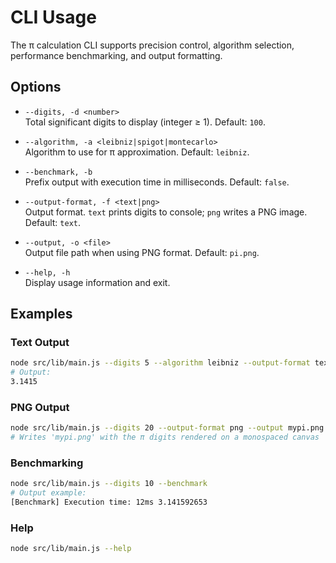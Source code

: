 # CLI Usage

The π calculation CLI supports precision control, algorithm selection, performance benchmarking, and output formatting.

## Options

- `--digits, -d <number>`  
  Total significant digits to display (integer ≥ 1). Default: `100`.

- `--algorithm, -a <leibniz|spigot|montecarlo>`  
  Algorithm to use for π approximation. Default: `leibniz`.

- `--benchmark, -b`  
  Prefix output with execution time in milliseconds. Default: `false`.

- `--output-format, -f <text|png>`  
  Output format. `text` prints digits to console; `png` writes a PNG image. Default: `text`.

- `--output, -o <file>`  
  Output file path when using PNG format. Default: `pi.png`.

- `--help, -h`  
  Display usage information and exit.

## Examples

### Text Output

```bash
node src/lib/main.js --digits 5 --algorithm leibniz --output-format text
# Output:
3.1415
```

### PNG Output

```bash
node src/lib/main.js --digits 20 --output-format png --output mypi.png
# Writes 'mypi.png' with the π digits rendered on a monospaced canvas
```

### Benchmarking

```bash
node src/lib/main.js --digits 10 --benchmark
# Output example:
[Benchmark] Execution time: 12ms 3.141592653
```

### Help

```bash
node src/lib/main.js --help
```